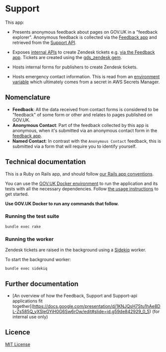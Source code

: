 # Support

This app:

- Presents anonymous feedback about pages on GOV.UK in a "feedback explorer". Anonymous feedback is collected via the [Feedback app](https://github.com/alphagov/feedback) and retrieved from the [Support API](https://github.com/alphagov/support-api).

- Exposes [internal APIs](https://github.com/alphagov/gds-api-adapters/blob/main/lib/gds_api/support.rb) to create Zendesk tickets e.g. [via the Feedback app](https://github.com/alphagov/feedback/blob/7e6893c/app/models/contact_ticket.rb#L35). Tickets are created using the [gds_zendesk gem](https://github.com/alphagov/gds_zendesk).

- Hosts internal forms for publishers to create Zendesk tickets.

- Hosts emergency contact information. This is read from an [environment variable](https://github.com/alphagov/govuk-helm-charts/blob/fb1920b/charts/app-config/values-production.yaml#L2420) which ultimately comes from a secret in AWS Secrets Manager.

## Nomenclature

- **Feedback**: All the data received from contact forms is considered to be "feedback"
of some form or other and relates to pages published on GOV.UK.
- **Anonymous Contact**: Part of the feedback collected by this app is anonymous, when it's
submitted via an anonymous contact form in the [feedback app](https://github.com/alphagov/feedback).
- **Named Contact**: In contrast with the `Anonymous Contact` feedback, this is submitted
via a form that will require you to identify yourself.

## Technical documentation

This is a Ruby on Rails app, and should follow [our Rails app conventions](https://docs.publishing.service.gov.uk/manual/conventions-for-rails-applications.html).

You can use the [GOV.UK Docker environment](https://github.com/alphagov/govuk-docker) to run the application and its tests with all the necessary dependencies. Follow [the usage instructions](https://github.com/alphagov/govuk-docker#usage) to get started.

**Use GOV.UK Docker to run any commands that follow.**

### Running the test suite

```
bundle exec rake
```

### Running the worker

Zendesk tickets are raised in the background using a [Sidekiq](http://sidekiq.org/) worker.

To start the background worker:

```
bundle exec sidekiq
```

## Further documentation

- [An overview of how the Feedback, Support and Support-api applications fit together[(https://docs.google.com/presentation/d/1KNJQsH7Stu1hAe8DL-Zs585Q_yXSleGYiH0G6Sw6rOw/edit#slide=id.g59de842929_0_5) (for internal use only)

## Licence

[MIT License](LICENCE)
